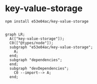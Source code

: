 # key-value-storage

~~~~~ sh
npm install e53e04ac/key-value-storage
~~~~~

~~~~~ mjs
~~~~~

~~~~~ mermaid
graph LR;
  A(["key-value-storage"]);
  C0(["@types/node"]);
  subgraph "e53e04ac/key-value-storage";
    A;
  end;
  subgraph "dependencies";
  end;
  subgraph "devDependencies";
    C0 --import--> A;
  end;
~~~~~
